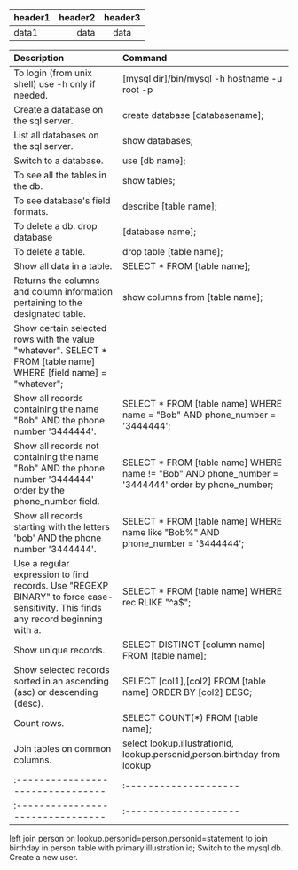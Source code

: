 

header1 | header2 | header3
:--- | ---: | :---:
data1 | data | data


| Description                                       | Command                                       |
| :--------------------------------                 | :--------------------                         |
| To login (from unix shell) use -h only if needed. | [mysql dir]/bin/mysql -h hostname -u root -p  |
| Create a database on the sql server.| create database [databasename];|
| List all databases on the sql server.| show databases;|
| Switch to a database.| use [db name];|
| To see all the tables in the db.| show tables;|
| To see database's field formats.| describe [table name];|
| To delete a db.	drop database|  [database name];|
| To delete a table.| drop table [table name];|
| Show all data in a table.| SELECT * FROM [table name];|
| Returns the columns and column information pertaining to the designated table.| show columns from [table name];|
| Show certain selected rows with the value "whatever". SELECT * FROM [table name] WHERE [field name] = "whatever";|
| Show all records containing the name "Bob" AND the phone number '3444444'.| SELECT * FROM [table name] WHERE name = "Bob" AND phone_number = '3444444';|
|Show all records not containing the name "Bob" AND the phone number '3444444' order by the phone_number field.| SELECT * FROM [table name] WHERE name != "Bob" AND phone_number = '3444444' order by phone_number;|
| Show all records starting with the letters 'bob' AND the phone number '3444444'.| SELECT * FROM [table name] WHERE name like "Bob%" AND phone_number = '3444444';|
| Use a regular expression to find records. Use "REGEXP BINARY" to force case-sensitivity. This finds any record beginning with a.| SELECT * FROM [table name] WHERE rec RLIKE "^a$";|
| Show unique records.| SELECT DISTINCT [column name] FROM [table name];|
| Show selected records sorted in an ascending (asc) or descending (desc).| SELECT [col1],[col2] FROM [table name] ORDER BY [col2] DESC;|
|Count rows.|SELECT COUNT(*) FROM [table name];|
|Join tables on common columns.| select lookup.illustrationid, lookup.personid,person.birthday from lookup|
| :--------------------------------                 | :--------------------                         |
| :--------------------------------                 | :--------------------                         |



	
	
	
	
	
	

	
	
		
	
		
		
	
		
	
	
		
	
left join person on lookup.personid=person.personid=statement to join birthday in person table with primary illustration id;
Switch to the mysql db. Create a new user.	
